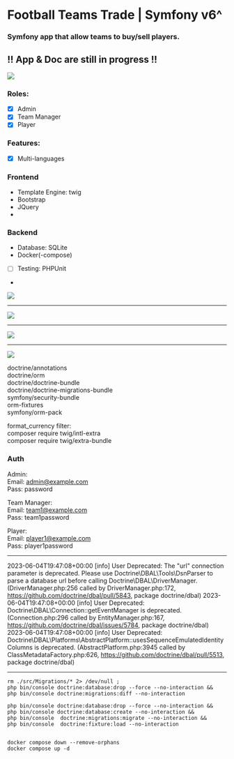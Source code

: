 # Football Teams Trade | Symfony v6^

### Symfony app that allow teams to buy/sell players.

## !! App & Doc are still in progress !!

<img src="screenshots/uml.png">

### Roles:
- [x] Admin
- [x] Team Manager
- [x] Player

### Features:
- [x] Multi-languages


### Frontend
- Template Engine: twig
- Bootstrap
- JQuery
-

### Backend
- Database: SQLite
- Docker(-compose)
- [ ] Testing: PHPUnit
- 

<img src="screenshots/login.png">
<hr />
<img src="screenshots/all_teams.png">
<hr />
<img src="screenshots/new-team.png">
<hr />
<img src="screenshots/team.png">

<br />


doctrine/annotations<br/>
doctrine/orm<br/>
doctrine/doctrine-bundle<br/>
doctrine/doctrine-migrations-bundle<br/>
symfony/security-bundle<br/>
orm-fixtures<br/>
symfony/orm-pack<br/>

format_currency filter:<br/>
composer require twig/intl-extra<br/>
composer require twig/extra-bundle<br/>



### Auth

Admin:<br>
Email: admin@example.com<br>
Pass: password

Team Manager:<br>
Email: team1@example.com<br>
Pass: team1password

Player:<br>
Email: player1@example.com<br>
Pass: player1password


<hr />

2023-06-04T19:47:08+00:00 [info] User Deprecated: The "url" connection parameter is deprecated. Please use Doctrine\DBAL\Tools\DsnParser to parse a database url before calling Doctrine\DBAL\DriverManager. (DriverManager.php:256 called by DriverManager.php:172, https://github.com/doctrine/dbal/pull/5843, package doctrine/dbal)
2023-06-04T19:47:08+00:00 [info] User Deprecated: Doctrine\DBAL\Connection::getEventManager is deprecated. (Connection.php:296 called by EntityManager.php:167, https://github.com/doctrine/dbal/issues/5784, package doctrine/dbal)
2023-06-04T19:47:08+00:00 [info] User Deprecated: Doctrine\DBAL\Platforms\AbstractPlatform::usesSequenceEmulatedIdentityColumns is deprecated. (AbstractPlatform.php:3945 called by ClassMetadataFactory.php:626, https://github.com/doctrine/dbal/pull/5513, package doctrine/dbal)

<hr />

```
rm ./src/Migrations/* 2> /dev/null ;
php bin/console doctrine:database:drop --force --no-interaction &&
php bin/console doctrine:migrations:diff --no-interaction

php bin/console doctrine:database:drop --force --no-interaction &&
php bin/console doctrine:database:create --no-interaction && 
php bin/console  doctrine:migrations:migrate --no-interaction &&
php bin/console  doctrine:fixture:load --no-interaction


docker compose down --remove-orphans
docker compose up -d
```
